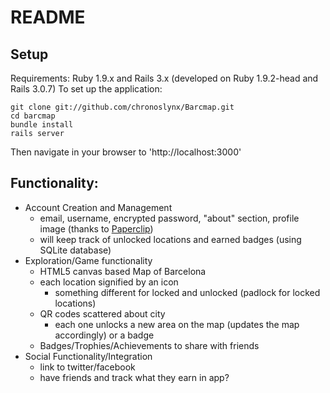 README
==========
Setup
----------
Requirements:
Ruby 1.9.x and Rails 3.x (developed on Ruby 1.9.2-head and Rails 3.0.7)
To set up the application:
```
git clone git://github.com/chronoslynx/Barcmap.git
cd barcmap
bundle install
rails server
```    
Then navigate in your browser to 'http://localhost:3000'

Functionality:
----------------
  - Account Creation and Management
    + email, username, encrypted password, "about" section, profile image (thanks to [Paperclip](https://github.com/thoughtbot/paperclip))
    + will keep track of unlocked locations and earned badges (using SQLite database)
  - Exploration/Game functionality
    + HTML5 canvas based Map of Barcelona
    + each location signified by an icon
      - something different for locked and unlocked (padlock for locked locations)
    + QR codes scattered about city
      - each one unlocks a new area on the map (updates the map accordingly) or a badge
    + Badges/Trophies/Achievements to share with friends
  - Social Functionality/Integration
    + link to twitter/facebook
    + have friends and track what they earn in app?
    